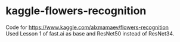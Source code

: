 # kaggle-flowers-recognition	
Code for https://www.kaggle.com/alxmamaev/flowers-recognition	
Used Lesson 1 of fast.ai as base and ResNet50 instead of ResNet34.
